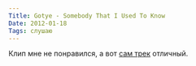 ```yaml
---
Title: Gotye - Somebody That I Used To Know
Date: 2012-01-18
Tags: слушаю
---
```


<div class="text">Клип мне не понравился, а вот <a href="http://on-display.tumblr.com/post/15752655474/gotye-somebody-that-i-used-to-know">сам трек</a> отличный.</div>